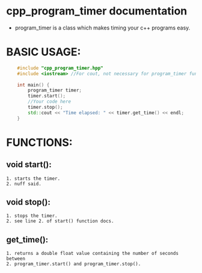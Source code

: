 # cpp_program_timer documentation
- program_timer is a class which makes timing your c++ programs easy.

# BASIC USAGE:
```c++
	#include "cpp_program_timer.hpp"
	#include <iostream> //For cout, not necessary for program_timer function.
	
	int main() {
		program_timer timer;
		timer.start();
		//Your code here
		timer.stop();
		std::cout << "Time elapsed: " << timer.get_time() << endl;
	}
```

# FUNCTIONS:
## void start():
	1. starts the timer.
	2. nuff said.
## void stop():
	1. stops the timer.
	2. see line 2. of start() function docs.
## get_time():
	1. returns a double float value containing the number of seconds between
	2. program_timer.start() and program_timer.stop().
